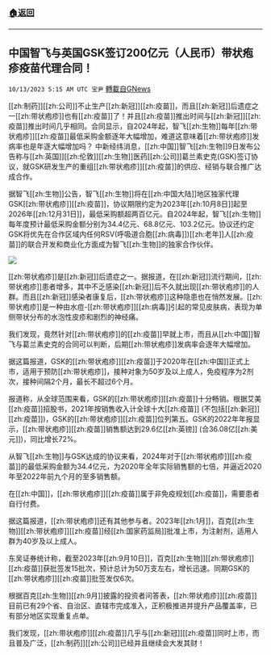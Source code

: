 ###  [:house:返回](README.md)
---


## 中国智飞与英国GSK签订200亿元（人民币）带状疱疹疫苗代理合同！
`10/13/2023 5:15 AM UTC 宝尹` [轉載自GNews](https://gnews.org/articles/1827269)

[[zh:制药]][[zh:公司]]不止生产[[zh:新冠]][[zh:疫苗]]，而且[[zh:新冠]]后遗症之一[[zh:带状疱疹]]也有[[zh:疫苗]]了！并且[[zh:疫苗]]推出时间与[[zh:新冠]][[zh:疫苗]]推出时间几乎相同。合同显示，自2024年起，智飞[[zh:生物]]每年[[zh:带状疱疹]][[zh:疫苗]]最低采购金额逐年大幅增加，难道这意味着[[zh:带状疱疹]]发病率也是年逐大幅增加吗？
中新经纬消息，[[zh:中国]]智飞[[zh:生物]]9日发布公告称与[[zh:英国]][[zh:伦敦]][[zh:生物]]医药[[zh:公司]]葛兰素史克(GSK)签订协议，就GSK研发生产的重组[[zh:带状疱疹]][[zh:疫苗]]的供应、经销与联合推广达成合作。

据智飞[[zh:生物]]公告，智飞[[zh:生物]]将在[[zh:中国大陆]]地区独家代理GSK[[zh:带状疱疹]][[zh:疫苗]]，协议期限约定为2023年[[zh:10月8日]]起至2026年[[zh:12月31日]]，最低采购额超两百亿元。自2024年起，智飞[[zh:生物]]每年度预计最低采购金额分别为34.4亿元、68.8亿元、103.2亿元。协议还约定GSK将优先在合作区域内任何RSV(呼吸道合胞[[zh:病毒]])[[zh:老年]]人[[zh:疫苗]]的联合开发和商业化方面成为智飞[[zh:生物]]的独家合作伙伴。

![](https://i.imgur.com/NYVPH9a.png)

[[zh:带状疱疹]]是[[zh:新冠]]后遗症之一。据报道，在[[zh:新冠]]流行期间，[[zh:带状疱疹]]患者增多，其中不乏感染[[zh:新冠]]后不久就出现[[zh:带状疱疹]]的人群。而且[[zh:新冠]]感染者康复后，[[zh:带状疱疹]]这种隐患也在悄然发展。[[zh:带状疱疹]]是一种由水痘-[[zh:带状疱疹]][[zh:病毒]]引起的常见皮肤病，表现为单侧带状分布的水泡性皮疹和剧烈的神经痛。

我们发现，竟然针对[[zh:带状疱疹]]的[[zh:疫苗]]早就上市，而且从[[zh:中国]]智飞与葛兰素史克的合同可以判断，后期[[zh:带状疱疹]]发病率会逐年大幅增加。

据这篇报道，GSK的[[zh:带状疱疹]][[zh:疫苗]]于2020年在[[zh:中国]]正式上市，适用于预防[[zh:带状疱疹]]，接种对象为50岁及以上成人，免疫程序为2剂次，接种间隔2个月，最长不超过6个月。

报道称，从全球范围来看，GSK的[[zh:带状疱疹]][[zh:疫苗]]十分畅销。根据艾美[[zh:疫苗]]招股书，2021年按销售收入计全球十大[[zh:疫苗]] (不包括[[zh:新冠]][[zh:疫苗]])，GSK的[[zh:带状疱疹]][[zh:疫苗]]位列第五。GSK的2022年年报显示，[[zh:带状疱疹]][[zh:疫苗]]销售额达到29.6亿[[zh:英镑]] (合36.08亿[[zh:美元]])，同比增长72%。

从智飞[[zh:生物]]与GSK达成的协议来看，2024年对于[[zh:带状疱疹]][[zh:疫苗]]的最低采购金额为34.4亿元，为2020年全年实际销售额的七倍，并逼近2020年至2022年前九个月的至多销售额。

在[[zh:中国]]，[[zh:带状疱疹]][[zh:疫苗]]属于非免疫规划[[zh:疫苗]]，需要患者自行付费。

据这篇报道，[[zh:带状疱疹]]还有其他参与者。2023年[[zh:1月]]，百克[[zh:生物]][[zh:带状疱疹]][[zh:疫苗]]经[[zh:国家药监局]]批准上市，为注射剂，适用人群为40岁及以上成人。

东吴证券统计称，截至2023年[[zh:9月10日]]，百克[[zh:生物]][[zh:带状疱疹]][[zh:疫苗]]获批签发15批次，预计总计为50万支左右，增长迅速。同期GSK的[[zh:带状疱疹]][[zh:疫苗]]批签发仅6次。

根据百克[[zh:生物]][[zh:9月]]披露的投资者问答表，[[zh:带状疱疹]][[zh:疫苗]]目前已有29个省、自治区、直辖市完成准入，正积极推进并提升产品覆盖率，已有部分地区实现重复点单。

我们发现，[[zh:带状疱疹]][[zh:疫苗]]几乎与[[zh:新冠]][[zh:疫苗]]同时上市，而且普及广泛，[[zh:制药]][[zh:公司]]已经并且继续会大发其财！
